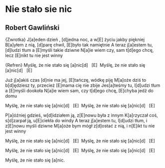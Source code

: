 # Nie stało sie nic
## Robert Gawliński


{Zwrotka}
J[a]eden dzień , [d]jedna noc, a w[E] życiu jakby piękniej
B[a]yłem z nią, [d]parę chwil, [E]było tak namiętnie
A teraz j[a]estem tu, [d]ludzi tłum a [E]myśli takie dziwne
N[a]ie wiem czy, sam t[d]ego chcę, lecz [E]nikt tu nie jest winny

{Refren}
Myślę, że nie stało się [a]nic[d]   [E] 
Myślę, że nie stało się [a]nic[d]   [E] 

Już j[a]akiś czas [d]nie ma jej, [E]tańczę, wódkę piję
M[a]oże dziś to b[d]ędziesz ty, przecież [E]mama cię nie zbije
Jes[a]teśmy tu, l[d]udzi tłum a [E]myśli dookoła
N[a]ie wiem sam, czy t[d]ego chcę, [E]chyba jedź do domu

Myślę, że nie stało się [a]nic[d]   [E] 
Myślę, że nie stało się [a]nic[d]   [E] 

P[a]óźniej gdzieś, w[d]idziałem ją, z[E]nowu była z innym
K[a]rzyczał coś, s[d]zarpał ją, u[E]ciekła do windy
A teraz j[a]estem tu, l[d]udzi tłum, i z[E]nowu myśli dziwne
M[a]oże bym mógł z[d]ostać z nią, i n[E]ikt tu nie jest winny

Myślę, że nie stało się [a]nic[d]   [E] 
Myślę, że nie stało się [a]nic[d]   [E] 


Myślę, że nie stało się [a]nic[d]   [E] 
Myślę, że nie stało się [a]nic[d]   [E] 


Myślę, że nie stało się [a]nic.

